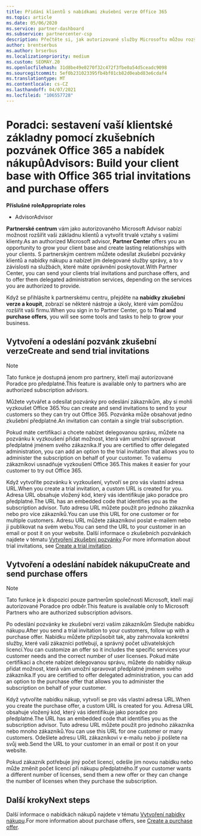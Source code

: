 ```yaml
---
title: Přidání klientů s nabídkami zkušební verze Office 365
ms.topic: article
ms.date: 05/06/2020
ms.service: partner-dashboard
ms.subservice: partnercenter-csp
description: Přečtěte si, jak autorizované služby Microsoftu můžou rozšiřovat své odběry sady Office 365. Můžete vytvářet a odesílat pozvánky na zkušební verzi Office 365 a nabídky nákupu pro klienty.
author: brentserbus
ms.author: brserbus
ms.localizationpriority: medium
ms.custom: SEOMAY.20
ms.openlocfilehash: 31d8be49e0270f32c472f3fbe0a54d5ceadc9098
ms.sourcegitcommit: 5ef0b231023395fb4bf01cb82d0eabd83e6cdaf4
ms.translationtype: MT
ms.contentlocale: cs-CZ
ms.lasthandoff: 04/07/2021
ms.locfileid: "106557728"
---
```

# <a name="advisors-build-your-client-base-with-office-365-trial-invitations-and-purchase-offers"></a><span data-ttu-id="f8304-104">Poradci: sestavení vaší klientské základny pomocí zkušebních pozvánek Office 365 a nabídek nákupů</span><span class="sxs-lookup"><span data-stu-id="f8304-104">Advisors: Build your client base with Office 365 trial invitations and purchase offers</span></span>


<span data-ttu-id="f8304-105">**Příslušné role**</span><span class="sxs-lookup"><span data-stu-id="f8304-105">**Appropriate roles**</span></span>

- <span data-ttu-id="f8304-106">Advisor</span><span class="sxs-lookup"><span data-stu-id="f8304-106">Advisor</span></span>


<span data-ttu-id="f8304-107">**Partnerské centrum** vám jako autorizovaného Microsoft Advisor nabízí možnost rozšířit vaši základnu klientů a vytvořit trvalé vztahy s vašimi klienty.</span><span class="sxs-lookup"><span data-stu-id="f8304-107">As an authorized Microsoft advisor, **Partner Center** offers you an opportunity to grow your client base and create lasting relationships with your clients.</span></span> <span data-ttu-id="f8304-108">S partnerským centrem můžete odesílat zkušební pozvánky klientů a nabídky nákupu a nabízet jim delegované služby správy, a to v závislosti na službách, které máte oprávnění poskytovat.</span><span class="sxs-lookup"><span data-stu-id="f8304-108">With Partner Center, you can send your clients trial invitations and purchase offers, and to offer them delegated administration services, depending on the services you are authorized to provide.</span></span>

<span data-ttu-id="f8304-109">Když se přihlásíte k partnerskému centru, přejděte na **nabídky zkušební verze a koupit**, zobrazí se některé nástroje a úkoly, které vám pomůžou rozšířit vaši firmu.</span><span class="sxs-lookup"><span data-stu-id="f8304-109">When you sign in to Partner Center, go to **Trial and purchase offers**, you will see some tools and tasks to help to grow your business.</span></span>

## <a name="create-and-send-trial-invitations"></a><span data-ttu-id="f8304-110">Vytvoření a odeslání pozvánk zkušební verze</span><span class="sxs-lookup"><span data-stu-id="f8304-110">Create and send trial invitations</span></span>

> [!NOTE]
> <span data-ttu-id="f8304-111">Tato funkce je dostupná jenom pro partnery, kteří mají autorizované Poradce pro předplatné.</span><span class="sxs-lookup"><span data-stu-id="f8304-111">This feature is available only to partners who are authorized subscription advisors.</span></span>

<span data-ttu-id="f8304-112">Můžete vytvářet a odesílat pozvánky pro odeslání zákazníkům, aby si mohli vyzkoušet Office 365.</span><span class="sxs-lookup"><span data-stu-id="f8304-112">You can create and send invitations to send to your customers so they can try out Office 365.</span></span> <span data-ttu-id="f8304-113">Pozvánka může obsahovat jedno zkušební předplatné.</span><span class="sxs-lookup"><span data-stu-id="f8304-113">An invitation can contain a single trial subscription.</span></span>

<span data-ttu-id="f8304-114">Pokud máte certifikaci a chcete nabízet delegovanou správu, můžete na pozvánku k vyzkoušení přidat možnost, která vám umožní spravovat předplatné jménem svého zákazníka.</span><span class="sxs-lookup"><span data-stu-id="f8304-114">If you are certified to offer delegated administration, you can add an option to the trial invitation that allows you to administer the subscription on behalf of your customer.</span></span> <span data-ttu-id="f8304-115">To vašemu zákazníkovi usnadňuje vyzkoušení Office 365.</span><span class="sxs-lookup"><span data-stu-id="f8304-115">This makes it easier for your customer to try out Office 365.</span></span>

<span data-ttu-id="f8304-116">Když vytvoříte pozvánku k vyzkoušení, vytvoří se pro vás vlastní adresa URL.</span><span class="sxs-lookup"><span data-stu-id="f8304-116">When you create a trial invitation, a custom URL is created for you.</span></span> <span data-ttu-id="f8304-117">Adresa URL obsahuje vložený kód, který vás identifikuje jako poradce pro předplatné.</span><span class="sxs-lookup"><span data-stu-id="f8304-117">The URL has an embedded code that identifies you as the subscription advisor.</span></span> <span data-ttu-id="f8304-118">Tuto adresu URL můžete použít pro jednoho zákazníka nebo pro více zákazníků.</span><span class="sxs-lookup"><span data-stu-id="f8304-118">You can use this URL for one customer or for multiple customers.</span></span> <span data-ttu-id="f8304-119">Adresu URL můžete zákazníkovi poslat e-mailem nebo ji publikovat na svém webu.</span><span class="sxs-lookup"><span data-stu-id="f8304-119">You can send the URL to your customer in an email or post it on your website.</span></span>
<span data-ttu-id="f8304-120">Další informace o zkušebních pozvánkách najdete v tématu [Vytvoření zkušební pozvánky](advisors-create-a-trial-invitation.md).</span><span class="sxs-lookup"><span data-stu-id="f8304-120">For more information about trial invitations, see [Create a trial invitation](advisors-create-a-trial-invitation.md).</span></span>

## <a name="create-and-send-purchase-offers"></a><span data-ttu-id="f8304-121">Vytvoření a odeslání nabídek nákupu</span><span class="sxs-lookup"><span data-stu-id="f8304-121">Create and send purchase offers</span></span>

> [!NOTE]
> <span data-ttu-id="f8304-122">Tato funkce je k dispozici pouze partnerům společnosti Microsoft, kteří mají autorizované Poradce pro odběr.</span><span class="sxs-lookup"><span data-stu-id="f8304-122">This feature is available only to Microsoft Partners who are authorized subscription advisors.</span></span>

<span data-ttu-id="f8304-123">Po odeslání pozvánky ke zkušební verzi vašim zákazníkům Sledujte nabídku nákupu.</span><span class="sxs-lookup"><span data-stu-id="f8304-123">After you send a trial invitation to your customers, follow up with a purchase offer.</span></span> <span data-ttu-id="f8304-124">Nabídku můžete přizpůsobit tak, aby zahrnovala konkrétní služby, které vaši zákazníci potřebují, a správný počet uživatelských licencí.</span><span class="sxs-lookup"><span data-stu-id="f8304-124">You can customize an offer so it includes the specific services your customer needs and the correct number of user licenses.</span></span> <span data-ttu-id="f8304-125">Pokud máte certifikaci a chcete nabízet delegovanou správu, můžete do nabídky nákup přidat možnost, která vám umožní spravovat předplatné jménem svého zákazníka.</span><span class="sxs-lookup"><span data-stu-id="f8304-125">If you are certified to offer delegated administration, you can add an option to the purchase offer that allows you to administer the subscription on behalf of your customer.</span></span>

<span data-ttu-id="f8304-126">Když vytvoříte nabídku nákup, vytvoří se pro vás vlastní adresa URL.</span><span class="sxs-lookup"><span data-stu-id="f8304-126">When you create the purchase offer, a custom URL is created for you.</span></span> <span data-ttu-id="f8304-127">Adresa URL obsahuje vložený kód, který vás identifikuje jako poradce pro předplatné.</span><span class="sxs-lookup"><span data-stu-id="f8304-127">The URL has an embedded code that identifies you as the subscription advisor.</span></span> <span data-ttu-id="f8304-128">Tuto adresu URL můžete použít pro jednoho zákazníka nebo mnoho zákazníků.</span><span class="sxs-lookup"><span data-stu-id="f8304-128">You can use this URL for one customer or many customers.</span></span> <span data-ttu-id="f8304-129">Odešlete adresu URL zákazníkovi v e-mailu nebo ji pošlete na svůj web.</span><span class="sxs-lookup"><span data-stu-id="f8304-129">Send the URL to your customer in an email or post it on your website.</span></span>

<span data-ttu-id="f8304-130">Pokud zákazník potřebuje jiný počet licencí, odešle jim novou nabídku nebo může změnit počet licencí při nákupu předplatného.</span><span class="sxs-lookup"><span data-stu-id="f8304-130">If your customer wants a different number of licenses, send them a new offer or they can change the number of licenses when they purchase the subscription.</span></span>

## <a name="next-steps"></a><span data-ttu-id="f8304-131">Další kroky</span><span class="sxs-lookup"><span data-stu-id="f8304-131">Next steps</span></span>

<span data-ttu-id="f8304-132">Další informace o nabídkách nákupů najdete v tématu [Vytvoření nabídky nákupu](advisor-create-a-purchase-offer.md).</span><span class="sxs-lookup"><span data-stu-id="f8304-132">For more information about purchase offers, see [Create a purchase offer](advisor-create-a-purchase-offer.md).</span></span>
